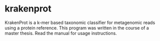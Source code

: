 # krakenprot

KrakenProt is a k-mer based taxonomic classifier for metagenomic reads using a protein reference. This program was written in the course of a master thesis. Read the manual for usage instructions.

